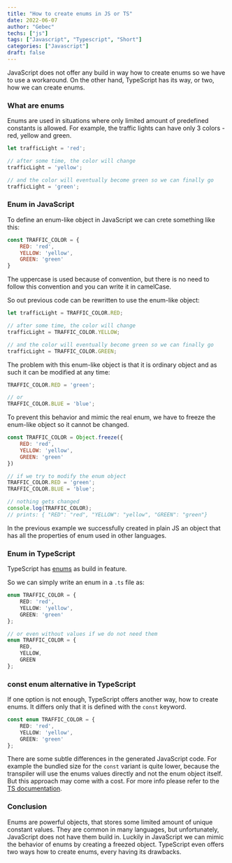 ```yaml
---
title: "How to create enums in JS or TS"
date: 2022-06-07
author: "Gebec"
techs: ["js"]
tags: ["Javascript", "Typescript", "Short"]
categories: ["Javascript"]
draft: false
---
```


JavaScript does not offer any build in way how to create enums so we have to use a workaround. On the other hand, TypeScript has its way, or two, how we can create enums.

### What are enums
Enums are used in situations where only limited amount of predefined constants is allowed. For example, the traffic lights can have only 3 colors - red, yellow and green.

```js
let trafficLight = 'red';

// after some time, the color will change
trafficLight = 'yellow';

// and the color will eventually become green so we can finally go
trafficLight = 'green';
```

### Enum in JavaScript
To define an enum-like object in JavaScript we can crete something like this:
```js
const TRAFFIC_COLOR = {
    RED: 'red',
    YELLOW: 'yellow',
    GREEN: 'green'
}
```

The uppercase is used because of convention, but there is no need to follow this convention and you can write it in camelCase.

So out previous code can be rewritten to use the enum-like object:
```js
let trafficLight = TRAFFIC_COLOR.RED;

// after some time, the color will change
trafficLight = TRAFFIC_COLOR.YELLOW;

// and the color will eventually become green so we can finally go
trafficLight = TRAFFIC_COLOR.GREEN;
```

The problem with this enum-like object is that it is ordinary object and as such it can be modified at any time:
```js
TRAFFIC_COLOR.RED = 'green';

// or
TRAFFIC_COLOR.BLUE = 'blue';
```

To prevent this behavior and mimic the real enum, we have to freeze the enum-like object so it cannot be changed.
```js
const TRAFFIC_COLOR = Object.freeze({
    RED: 'red',
    YELLOW: 'yellow',
    GREEN: 'green'
})

// if we try to modify the enum object
TRAFFIC_COLOR.RED = 'green';
TRAFFIC_COLOR.BLUE = 'blue';

// nothing gets changed
console.log(TRAFFIC_COLOR);
// prints: { "RED": "red", "YELLOW": "yellow", "GREEN": "green"}
```

In the previous example we successfully created in plain JS an object that has all the properties of enum used in other languages.


### Enum in TypeScript
TypeScript has [enums](https://www.typescriptlang.org/docs/handbook/enums.html) as build in feature.

So we can simply write an enum in a `.ts` file as:
```ts
enum TRAFFIC_COLOR = {
    RED: 'red',
    YELLOW: 'yellow',
    GREEN: 'green'
};

// or even without values if we do not need them
enum TRAFFIC_COLOR = {
    RED,
    YELLOW,
    GREEN
};
```

### const enum alternative in TypeScript
If one option is not enough, TypeScript offers another way, how to create enums. It differs only that it is defined with the `const` keyword.

```ts
const enum TRAFFIC_COLOR = {
    RED: 'red',
    YELLOW: 'yellow',
    GREEN: 'green'
};
```

There are some subtle differences in the generated JavaScript code. For example the bundled size for the `const` variant is quite lower, because the transpiler will use the enums values directly and not the enum object itself.
But this approach may come with a cost. For more info please refer to the [TS documentation](https://www.typescriptlang.org/docs/handbook/enums.html#const-enums).

### Conclusion
Enums are powerful objects, that stores some limited amount of unique constant values. They are common in many languages, but unfortunately, JavaScript does not have them build in. Luckily in JavaScript we can mimic the behavior of enums by creating a freezed object.
TypeScript even offers two ways how to create enums, every having its drawbacks.
